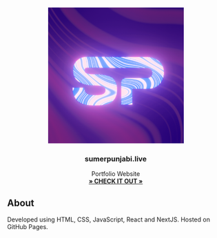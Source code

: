 <br />
<div align="center">
  <a href="">
    <img src="public/static/img/thumb.png" alt="Logo" width="315" height="315">
  </a>

  <h3 align="center">sumerpunjabi.live</h3>

  <p align="center">
    Portfolio Website
    <br />
    <a href="https://sumerpunjabi.live/" target="_blank"><strong>» CHECK IT OUT »</strong></a>
    <br />
  </p>
</div>

## About

Developed using HTML, CSS, JavaScript, React and NextJS. Hosted on GitHub Pages.

